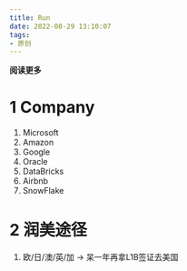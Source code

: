 ```yaml
---
title: Run
date: 2022-08-29 13:10:07
tags: 
- 原创
---
```


**阅读更多**

<!--more-->

# 1 Company

1. Microsoft
1. Amazon
1. Google
1. Oracle
1. DataBricks
1. Airbnb
1. SnowFlake

# 2 润美途径

1. 欧/日/澳/英/加 -> 呆一年再拿L1B签证去美国
